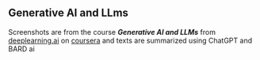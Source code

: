 ## **Generative AI and LLms** 

Screenshots are from the course ***Generative AI and LLMs*** from [deeplearning.ai](https://deeplearning.ai) on [coursera](https://coursera.org) and texts are summarized using ChatGPT and BARD ai

